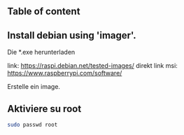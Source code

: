 ## Table of content

## Install debian using 'imager'. 
Die *.exe herunterladen

link: https://raspi.debian.net/tested-images/
direkt link msi: https://www.raspberrypi.com/software/

Erstelle ein image.

## Aktiviere su root

```bash
sudo passwd root
````
